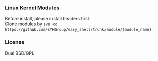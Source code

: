 ### Linux Kernel Modules

Before install, please install headers first.  
Clone modules by `svn co https://github.com/SYHGroup/easy_shell/trunk/module/{module_name}`.

### License

Dual BSD/GPL
